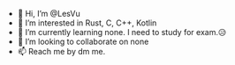 - 👋 Hi, I’m @LesVu
- 👀 I’m interested in Rust, C, C++, Kotlin
- 🌱 I’m currently learning none. I need to study for exam.😥
- 💞️ I’m looking to collaborate on none
- 📫 Reach me by dm me.

<!---
LesVu/LesVu is a ✨ special ✨ repository because its `README.md` (this file) appears on your GitHub profile.
You can click the Preview link to take a look at your changes.
--->
